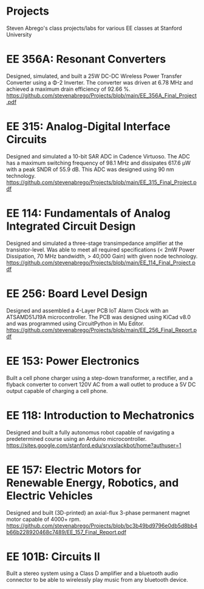 # Projects
Steven Abrego's class projects/labs for various EE classes at Stanford University

# EE 356A: Resonant Converters
Designed, simulated, and built a 25W DC-DC Wireless Power Transfer Converter using a Φ-2 Inverter. The converter was driven at 6.78 MHz and achieved a maximum drain efficiency of 92.66 %.\
https://github.com/stevenabrego/Projects/blob/main/EE_356A_Final_Project.pdf



# EE 315: Analog-Digital Interface Circuits
Designed and simulated a 10-bit SAR ADC in Cadence Virtuoso. The ADC has a maximum switching frequency of 98.1 MHz and dissipates 617.6 µW with a peak SNDR of 55.9 dB. This ADC was designed using 90 nm technology.\
https://github.com/stevenabrego/Projects/blob/main/EE_315_Final_Project.pdf



# EE 114: Fundamentals of Analog Integrated Circuit Design 
Designed and simulated a three-stage transimpedance amplifier at the transistor-level. Was able to meet all required specifications (< 2mW Power Dissipation, 70 MHz bandwidth, > 40,000 Gain) with given node technology.\
https://github.com/stevenabrego/Projects/blob/main/EE_114_Final_Project.pdf



# EE 256: Board Level Design
Designed and assembled a 4-Layer PCB IoT Alarm Clock with an ATSAMD51J19A microcontroller. The PCB was designed using KiCad v8.0 and was programmed using CircuitPython in Mu Editor.\
https://github.com/stevenabrego/Projects/blob/main/EE_256_Final_Report.pdf



# EE 153: Power Electronics
Built a cell phone charger using a step-down transformer, a rectifier, and a flyback converter to convert 120V AC from a wall outlet to produce a 5V DC output capable of charging a cell phone.



# EE 118: Introduction to Mechatronics
Designed and built a fully autonomus robot capable of navigating a predetermined course using an Arduino microcontroller.\
https://sites.google.com/stanford.edu/srvxslackbot/home?authuser=1



# EE 157: Electric Motors for Renewable Energy, Robotics, and Electric Vehicles
Designed and built (3D-printed) an axial-flux 3-phase permanent magnet motor capable of 4000+ rpm.\
https://github.com/stevenabrego/Projects/blob/bc3b49bd9796e0db5d8bb4b66b228920468c7489/EE_157_Final_Report.pdf


# EE 101B: Circuits II
Built a stereo system using a Class D amplifier and a bluetooth audio connector to be able to wirelessly play music from any bluetooth device.
